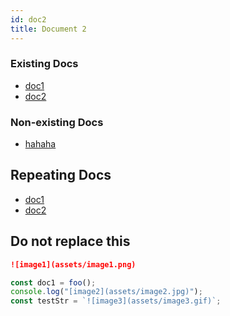 ```yaml
---
id: doc2
title: Document 2
---
```


### Existing Docs

- [doc1](doc1.md)
- [doc2](./doc2.md)

### Non-existing Docs

- [hahaha](hahaha.md)

## Repeating Docs

- [doc1](doc1.md)
- [doc2](./doc2.md)

## Do not replace this
```md
![image1](assets/image1.png)
```

```js
const doc1 = foo();
console.log("[image2](assets/image2.jpg)");
const testStr = `![image3](assets/image3.gif)`;
```